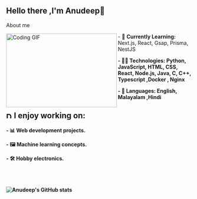 ## Hello there ,I'm Anudeep👋
About me
<div>
  <img align="left" height="200px" width="300px" src="https://i.giphy.com/media/v1.Y2lkPTc5MGI3NjExdGQ3dzB6djBvb281MHVkeDA5cjd3ZnRueTF4OW1scmU1d29rbXQwaCZlcD12MV9pbnRlcm5hbF9naWZfYnlfaWQmY3Q9Zw/W1qqdGdnQhR2JorbbQ/giphy.gif" alt="Coding GIF">
</div>

<p algin="right"> - 🌱 <strong>Currently Learning:</strong> Next.js, React, Gsap, Prisma, NestJS </p>
<p algin="right"><strong>- 👨‍💻 <strong>Technologies:</strong> Python, JavaScript, HTML, CSS, React, Node.js, Java, C, C++, Typescript ,Docker , Nginx</p>
<p algin="right"><strong>- 💬 <strong>Languages:</strong> English, Malayalam ,Hindi</p>

## <img src="https://media.giphy.com/media/WUlplcMpOCEmTGBtBW/giphy.gif" width="16" alt="Developer GIF"> <strong>I enjoy working on:</strong>
<p algin="right"><strong>  - 📊 Web development projects. </p>
<p algin="right"><strong>  - 🖼 Machine learning concepts. </p>
<p algin="right"><strong>  - 🛠 Hobby electronics. </p>
<br><br>

![Anudeep's GitHub stats](https://github-readme-stats.vercel.app/api?username=anudeeps352&show_icons=true&theme=dark\&rank_icon=github\&show=prs_merged)

<!--
**anudeeps352/anudeeps352** is a ✨ _special_ ✨ repository because its `README.md` (this file) appears on your GitHub profile.

Here are some ideas to get you started:

- 🔭 I’m currently working on ...
- 🌱 I’m currently learning ...
- 👯 I’m looking to collaborate on ...
- 🤔 I’m looking for help with ...
- 💬 Ask me about ...
- 📫 How to reach me: ...
- 😄 Pronouns: ...
- ⚡ Fun fact: ...
-->
